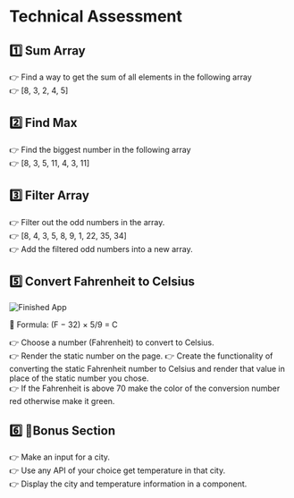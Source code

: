 # Technical Assessment

## 1️⃣ Sum Array

👉 Find a way to get the sum of all elements in the following array <br>
👉 [8, 3, 2, 4, 5]

## 2️⃣ Find Max

👉 Find the biggest number in the following array<br>
👉 [8, 3, 5, 11, 4, 3, 11]

## 3️⃣ Filter Array

👉 Filter out the odd numbers in the array.<br>
👉 [8, 4, 3, 5, 8, 9, 1, 22, 35, 34]<br>
👉 Add the filtered odd numbers into a new array.

## 5️⃣ Convert Fahrenheit to Celsius

![Finished App](https://user-images.githubusercontent.com/33699674/196365863-879f9c20-f917-4078-bf23-807bdebfc499.png)


🔵 Formula: (F − 32) × 5/9 = C<br>

👉 Choose a number (Fahrenheit) to convert to Celsius. <br>
👉 Render the static number on the page. 
👉 Create the functionality of converting the static Fahrenheit number to Celsius and render that value in place of the static number you chose.<br>
👉 If the Fahrenheit is above 70 make the color of the conversion number red otherwise make it green.<br>

## 6️⃣ 🌟Bonus Section

👉 Make an input for a city.<br>
👉 Use any API of your choice get temperature in that city.<br>
👉 Display the city and temperature information in a component. <br>

